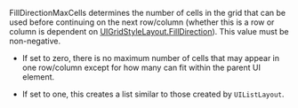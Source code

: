 FillDirectionMaxCells determines the number of cells in the grid that can be used before continuing on the next row/column (whether this is a row or column is dependent on [UIGridStyleLayout.FillDirection](https://developer.roblox.com/api-reference/property/UIGridStyleLayout/FillDirection)). This value must be non-negative.

  - If set to zero, there is no maximum number of cells that may appear in one row/column except for how many can fit within the parent UI element.

  - If set to one, this creates a list similar to those created by `UIListLayout`.